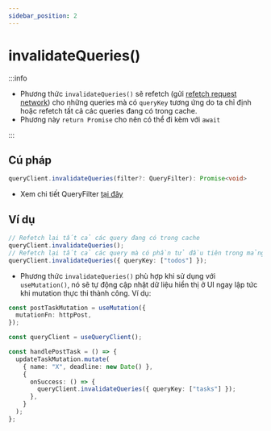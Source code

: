 ```yaml
---
sidebar_position: 2
---
```


# invalidateQueries()

:::info

- Phương thức `invalidateQueries()` sẽ refetch (gửi [refetch request network](../#phân-biệt-hai-loại-request-trong-react-query)) cho những queries mà có `queryKey` tương ứng do ta chỉ định hoặc refetch tất cả các queries đang có trong cache.
- Phương này `return Promise` cho nên có thể đi kèm với `await`

:::

## Cú pháp

```ts
queryClient.invalidateQueries(filter?: QueryFilter): Promise<void>
```

- Xem chi tiết QueryFilter [tại đây](../query-filter)

## Ví dụ

```ts
// Refetch lại tất cả các query đang có trong cache
queryClient.invalidateQueries();
// Refetch lại tất cả các query mà có phần tử đầu tiên trong mảng queryKey là 'todos'
queryClient.invalidateQueries({ queryKey: ["todos"] });
```

- Phương thức `invalidateQueries()` phù hợp khi sử dụng với `useMutation()`, nó sẽ tự động cập nhật dữ liệu hiển thị ở UI ngay lập tức khi mutation thực thi thành công. Ví dụ:

```ts
const postTaskMutation = useMutation({
  mutationFn: httpPost,
});

const queryClient = useQueryClient();

const handlePostTask = () => {
  updateTaskMutation.mutate(
    { name: "X", deadline: new Date() },
    {
      onSuccess: () => {
        queryClient.invalidateQueries({ queryKey: ["tasks"] });
      },
    }
  );
};
```
